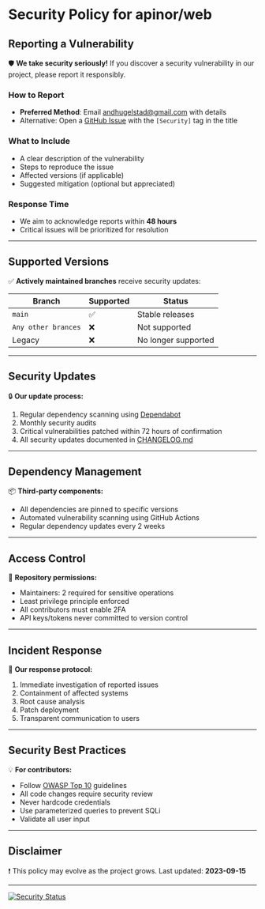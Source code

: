 # Security Policy for apinor/web

## Reporting a Vulnerability

🛡️ **We take security seriously!** If you discover a security vulnerability in our project, please report it responsibly.

### How to Report
- **Preferred Method**: Email [andhugelstad@gmail.com](mailto:andhugelstad@gmail.com) with details
- Alternative: Open a [GitHub Issue](https://github.com/apinor/web/issues) with the `[Security]` tag in the title

### What to Include
- A clear description of the vulnerability
- Steps to reproduce the issue
- Affected versions (if applicable)
- Suggested mitigation (optional but appreciated)

### Response Time
- We aim to acknowledge reports within **48 hours**
- Critical issues will be prioritized for resolution

---

## Supported Versions

✅ **Actively maintained branches** receive security updates:

| Branch     | Supported          | Status               |
|------------|--------------------|----------------------|
| `main`     | :white_check_mark: | Stable releases      |
| `Any other brances`  | :x:  | Not supported   |
| Legacy     | :x:                | No longer supported  |

---

## Security Updates

🔒 **Our update process:**
1. Regular dependency scanning using [Dependabot](https://github.com/dependabot)
2. Monthly security audits
3. Critical vulnerabilities patched within 72 hours of confirmation
4. All security updates documented in [CHANGELOG.md](CHANGELOG.md)

---

## Dependency Management

📦 **Third-party components:**
- All dependencies are pinned to specific versions
- Automated vulnerability scanning using GitHub Actions
- Regular dependency updates every 2 weeks

---

## Access Control

🔑 **Repository permissions:**
- Maintainers: 2 required for sensitive operations
- Least privilege principle enforced
- All contributors must enable 2FA
- API keys/tokens never committed to version control

---

## Incident Response

🚨 **Our response protocol:**
1. Immediate investigation of reported issues
2. Containment of affected systems
3. Root cause analysis
4. Patch deployment
5. Transparent communication to users

---

## Security Best Practices

💡 **For contributors:**
- Follow [OWASP Top 10](https://owasp.org/www-project-top-ten/) guidelines
- All code changes require security review
- Never hardcode credentials
- Use parameterized queries to prevent SQLi
- Validate all user input

---

## Disclaimer

❗ This policy may evolve as the project grows. Last updated: **2023-09-15**

---

[![Security Status](https://img.shields.io/badge/Security-Level_2-00CC00?style=flat-square)](https://github.com/apinor/web/security/policy)
